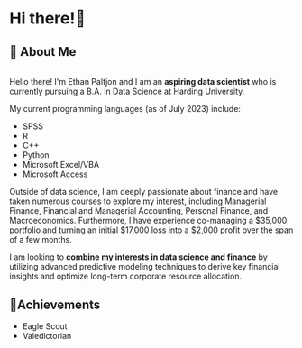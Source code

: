 # **Hi there!👋**
## **🤵 About Me**  
######
  Hello there! I'm Ethan Paltjon and I am an **aspiring data scientist** who is currently pursuing a B.A. in Data Science at Harding University.  
  
  My current programming languages (as of July 2023) include:  
  
  * SPSS
  * R
  * C++
  * Python
  * Microsoft Excel/VBA
  * Microsoft Access

  Outside of data science, I am deeply passionate about finance and have taken numerous courses to explore my interest, including Managerial Finance, Financial and Managerial Accounting, Personal Finance, and Macroeconomics. Furthermore, I have experience co-managing a $35,000 portfolio and turning an initial $17,000 loss into a $2,000 profit over the span of a few months.
  
  I am looking to **combine my interests in data science and finance** by utilizing advanced predictive modeling techniques to derive key financial insights and optimize long-term corporate resource allocation.
## **🥇Achievements**  
* Eagle Scout
* Valedictorian  

<!---
ePaltjon/ePaltjon is a ✨ special ✨ repository because its `README.md` (this file) appears on your GitHub profile.
You can click the Preview link to take a look at your changes.
--->
